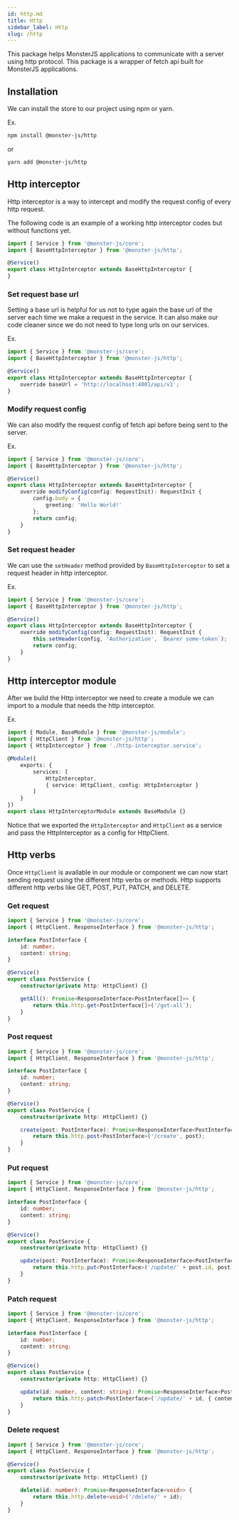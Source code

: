 ```yaml
---
id: http.md
title: Http
sidebar_label: Http
slug: /http
---
```


This package helps MonsterJS applications to communicate with a server using http protocol.
This package is a wrapper of fetch api built for MonsterJS applications.

## Installation

We can install the store to our project using npm or yarn.

Ex.

```bash
npm install @monster-js/http
```
or
```bash
yarn add @monster-js/http
```

## Http interceptor

Http interceptor is a way to intercept and modify the request config of every http request.

The following code is an example of a working http interceptor codes but without functions yet.

```typescript
import { Service } from '@monster-js/core';
import { BaseHttpInterceptor } from '@monster-js/http';

@Service()
export class HttpInterceptor extends BaseHttpInterceptor {
}
```

### Set request base url

Setting a base url is helpful for us not to type again the base url of the server each time we make a request in the service.
It can also make our code cleaner since we do not need to type long urls on our services.

Ex.

```typescript
import { Service } from '@monster-js/core';
import { BaseHttpInterceptor } from '@monster-js/http';

@Service()
export class HttpInterceptor extends BaseHttpInterceptor {
    override baseUrl = 'http://localhost:4001/api/v1';
}
```

### Modify request config

We can also modify the request config of fetch api before being sent to the server.

Ex.

```typescript
import { Service } from '@monster-js/core';
import { BaseHttpInterceptor } from '@monster-js/http';

@Service()
export class HttpInterceptor extends BaseHttpInterceptor {
    override modifyConfig(config: RequestInit): RequestInit {
        config.body = {
            greeting: 'Hello World!'
        };
        return config;
    }
}
```

### Set request header

We can use the `setHeader` method provided by `BaseHttpInterceptor` to set a request header in http interceptor.

Ex.

```typescript
import { Service } from '@monster-js/core';
import { BaseHttpInterceptor } from '@monster-js/http';

@Service()
export class HttpInterceptor extends BaseHttpInterceptor {
    override modifyConfig(config: RequestInit): RequestInit {
        this.setHeader(config, 'Authorization', `Bearer some-token`);
        return config;
    }
}
```

## Http interceptor module

After we build the Http interceptor we need to create a module we can import to a module that needs the http interceptor.

Ex.

```typescript
import { Module, BaseModule } from '@monster-js/module';
import { HttpClient } from '@monster-js/http';
import { HttpInterceptor } from './http-interceptor.service';

@Module({
    exports: {
        services: [
            HttpInterceptor,
            { service: HttpClient, config: HttpInterceptor }
        ]
    }
})
export class HttpInterceptorModule extends BaseModule {}
```

Notice that we exported the `HttpInterceptor` and `HttpClient` as a service and pass the HttpInterceptor as a config for HttpClient.

## Http verbs

Once `HttpClient` is available in our module or component we can now start sending request using the different http verbs or methods.
Http supports different http verbs like GET, POST, PUT, PATCH, and DELETE.

### Get request

```typescript
import { Service } from '@monster-js/core';
import { HttpClient, ResponseInterface } from '@monster-js/http';

interface PostInterface {
    id: number;
    content: string;
}

@Service()
export class PostService {
    constructor(private http: HttpClient) {}

    getAll(): Promise<ResponseInterface<PostInterface[]>> {
        return this.http.get<PostInterface[]>('/get-all');
    }
}
```

### Post request

```typescript
import { Service } from '@monster-js/core';
import { HttpClient, ResponseInterface } from '@monster-js/http';

interface PostInterface {
    id: number;
    content: string;
}

@Service()
export class PostService {
    constructor(private http: HttpClient) {}

    create(post: PostInterface): Promise<ResponseInterface<PostInterface>> {
        return this.http.post<PostInterface>('/create', post);
    }
}
```

### Put request

```typescript
import { Service } from '@monster-js/core';
import { HttpClient, ResponseInterface } from '@monster-js/http';

interface PostInterface {
    id: number;
    content: string;
}

@Service()
export class PostService {
    constructor(private http: HttpClient) {}

    update(post: PostInterface): Promise<ResponseInterface<PostInterface>> {
        return this.http.put<PostInterface>('/update/' + post.id, post);
    }
}
```

### Patch request

```typescript
import { Service } from '@monster-js/core';
import { HttpClient, ResponseInterface } from '@monster-js/http';

interface PostInterface {
    id: number;
    content: string;
}

@Service()
export class PostService {
    constructor(private http: HttpClient) {}

    update(id: number, content: string): Promise<ResponseInterface<PostInterface>> {
        return this.http.patch<PostInterface>('/update/' + id, { content });
    }
}
```

### Delete request

```typescript
import { Service } from '@monster-js/core';
import { HttpClient, ResponseInterface } from '@monster-js/http';

@Service()
export class PostService {
    constructor(private http: HttpClient) {}

    delete(id: number): Promise<ResponseInterface<void>> {
        return this.http.delete<void>('/delete/' + id);
    }
}
```